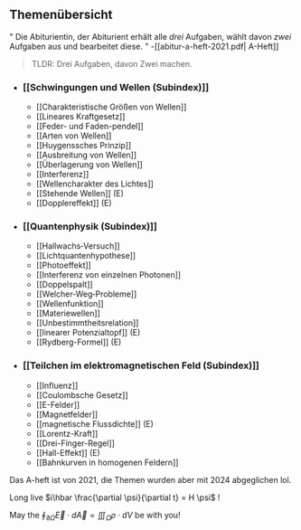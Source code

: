 ## Themenübersicht 

" Die Abiturientin, der Abiturient erhält alle _drei_ Aufgaben,
wählt davon _zwei_ Aufgaben aus und bearbeitet diese. " -[[abitur-a-heft-2021.pdf| A-Heft]]

> TLDR: Drei Aufgaben, davon Zwei machen.

+ ### [[Schwingungen und Wellen (Subindex)]]
	+ [[Charakteristische Größen von Wellen]]
	+ [[Lineares Kraftgesetz]]
	+ [[Feder- und Faden-pendel]]
	+ [[Arten von Wellen]]
	+ [[Huygenssches Prinzip]]
	+ [[Ausbreitung von Wellen]]
	+ [[Überlagerung von Wellen]]
	+ [[Interferenz]]
	+ [[Wellencharakter des Lichtes]]
	+ [[Stehende Wellen]] (E)
	+ [[Dopplereffekt]] (E)
+ ### [[Quantenphysik (Subindex)]]
	+ [[Hallwachs‐Versuch]]
	+ [[Lichtquantenhypothese]]
	+ [[Photoeffekt]]
	+ [[Interferenz von einzelnen Photonen]]
	+ [[Doppelspalt]]
	+ [[Welcher‐Weg‐Probleme]]
	+ [[Wellenfunktion]]
	+ [[Materiewellen]]
	+ [[Unbestimmtheitsrelation]]
	+ [[linearer Potenzialtopf]] (E)
	+ [[Rydberg-Formel]] (E)
+ ### [[Teilchen im elektromagnetischen Feld (Subindex)]]
	+ [[Influenz]]
	+ [[Coulombsche Gesetz]]
	+ [[E-Felder]]
	+ [[Magnetfelder]]
	+ [[magnetische Flussdichte]] (E)
	+ [[Lorentz-Kraft]] 
	+ [[Drei-Finger-Regel]]
	+ [[Hall-Effekt]] (E)
	+ [[Bahnkurven in homogenen Feldern]]

Das A-heft ist von 2021, die Themen wurden aber mit 2024 abgeglichen lol.

Long live $i\hbar \frac{\partial \psi}{\partial t} = H \psi$ !

May the $\oint_{\partial \Omega} \vec{E} \cdot d \vec A = \iiint_{\Omega} \rho \cdot dV$ be with you!